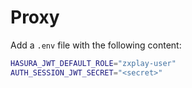 # Proxy

Add a `.env` file with the following content:

```bash
HASURA_JWT_DEFAULT_ROLE="zxplay-user"
AUTH_SESSION_JWT_SECRET="<secret>"
```
